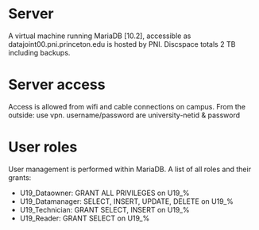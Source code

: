 # Server
A virtual machine running MariaDB [10.2], accessible as datajoint00.pni.princeton.edu is hosted by PNI.
Discspace totals 2 TB including backups.

# Server access
Access is allowed from wifi and cable connections on campus. From the outside: use vpn.
username/password are university-netid & password

# User roles
User management is performed within MariaDB. A list of all roles and their grants:
* U19_Dataowner: GRANT ALL PRIVILEGES on U19_%
* U19_Datamanager:  SELECT, INSERT, UPDATE, DELETE on U19_%
* U19_Technician:  GRANT SELECT, INSERT on U19_%
* U19_Reader: GRANT SELECT on U19_%

